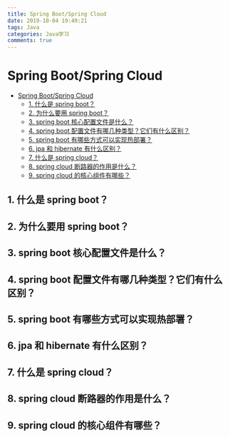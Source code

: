 ```yaml
---
title: Spring Boot/Spring Cloud
date: 2019-10-04 19:49:21
tags: Java
categories: Java学习
comments: true
---
```

# Spring Boot/Spring Cloud

<!-- TOC -->

- [Spring Boot/Spring Cloud](#spring-bootspring-cloud)
    - [1. 什么是 spring boot？](#1-什么是-spring-boot)
    - [2. 为什么要用 spring boot？](#2-为什么要用-spring-boot)
    - [3. spring boot 核心配置文件是什么？](#3-spring-boot-核心配置文件是什么)
    - [4. spring boot 配置文件有哪几种类型？它们有什么区别？](#4-spring-boot-配置文件有哪几种类型它们有什么区别)
    - [5. spring boot 有哪些方式可以实现热部署？](#5-spring-boot-有哪些方式可以实现热部署)
    - [6. jpa 和 hibernate 有什么区别？](#6-jpa-和-hibernate-有什么区别)
    - [7. 什么是 spring cloud？](#7-什么是-spring-cloud)
    - [8. spring cloud 断路器的作用是什么？](#8-spring-cloud-断路器的作用是什么)
    - [9. spring cloud 的核心组件有哪些？](#9-spring-cloud-的核心组件有哪些)

<!-- /TOC -->

## 1. 什么是 spring boot？

## 2. 为什么要用 spring boot？

## 3. spring boot 核心配置文件是什么？

## 4. spring boot 配置文件有哪几种类型？它们有什么区别？

## 5. spring boot 有哪些方式可以实现热部署？

## 6. jpa 和 hibernate 有什么区别？

## 7. 什么是 spring cloud？

## 8. spring cloud 断路器的作用是什么？

## 9. spring cloud 的核心组件有哪些？
